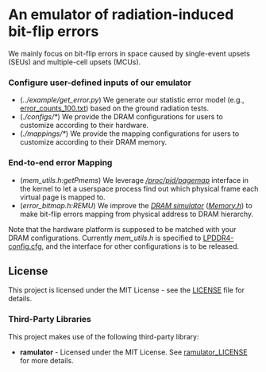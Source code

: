# An emulator of radiation-induced bit-flip errors
We mainly focus on bit-flip errors in space caused by single-event upsets (SEUs) and multiple-cell upsets (MCUs).

### Configure user-defined inputs of our emulator
- (*../example/get_error.py*) We generate our statistic error model (e.g., [error_counts_100.txt](../example/error_counts_100.txt)) based on the ground radiation tests.
- (*./configs/\**) We provide the DRAM configurations for users to customize according to their hardware.
- (*./mappings/\**) We provide the mapping configurations for users to customize according to their DRAM memory.

### End-to-end error Mapping
- (*mem_utils.h:getPmems*) We leverage *[/proc/pid/pagemap](https://www.kernel.org/doc/Documentation/vm/pagemap.txt)* interface in the kernel to let a userspace process find out which physical frame each virtual page is mapped to.
- (*error_bitmap.h:REMU*) We improve the *[DRAM simulator](https://github.com/CMU-SAFARI/ramulator)* (*[Memory.h](./src/Memory.h)*) to make bit-flip errors mapping from physical address to DRAM hierarchy.

Note that the hardware platform is supposed to be matched with your DRAM configurations.
Currently *mem_utils.h* is specified to [LPDDR4-config.cfg](./configs/LPDDR4-config.cfg), and the interface for other configurations is to be released.

## License
This project is licensed under the MIT License - see the [LICENSE](../LICENSE) file for details.

### Third-Party Libraries

This project makes use of the following third-party library:

- **ramulator** - Licensed under the MIT License. See [ramulator_LICENSE](../licenses/ramulator_LICENSE) for more details.
